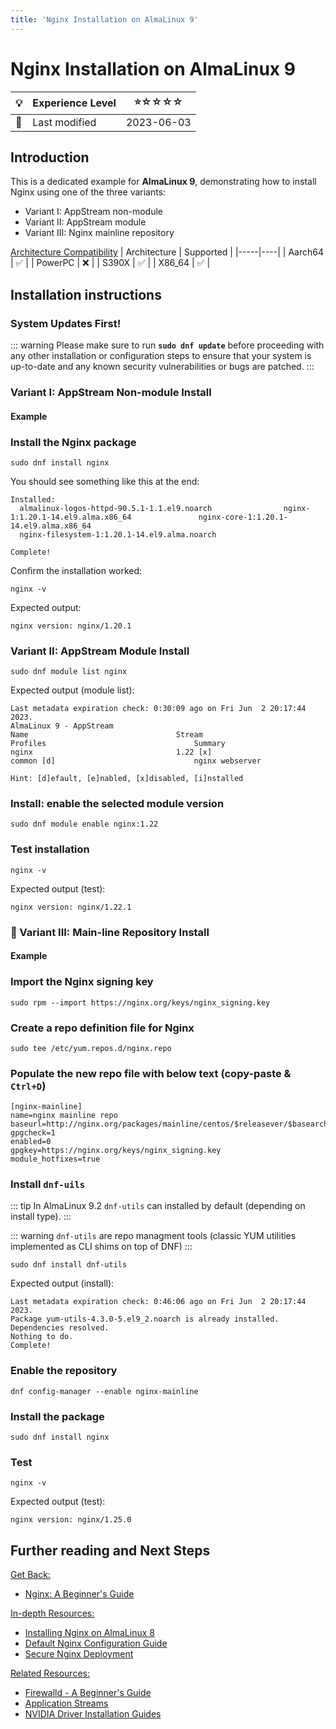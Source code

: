 ```yaml
---
title: 'Nginx Installation on AlmaLinux 9'
---
```

# Nginx Installation on AlmaLinux 9

| 💡 | Experience Level  | ⭐☆☆☆☆ |
|--- | --------- | --------|
| 📆 | Last modified | 2023-06-03|

## Introduction
This is a dedicated example for **AlmaLinux 9**, demonstrating how to install Nginx using one of the three variants: 

- Variant I: AppStream non-module
- Variant II: AppStream module
- Variant III: Nginx mainline repository

<u>Architecture Compatibility</u>
| Architecture | Supported |
|-----|----|
| Aarch64 | ✅ |
| PowerPC | ❌ |
| S390X | ✅ |
| X86_64 | ✅ |

## Installation instructions

###  System Updates First!

::: warning
Please make sure to run **`sudo dnf update`** before proceeding with any other installation or configuration steps to ensure that your system is up-to-date and any known security vulnerabilities or bugs are patched.
:::
  

### Variant I: AppStream Non-module Install

#### Example

### Install the Nginx package

```
sudo dnf install nginx
```

You should see something like this at the end:

```
Installed:
  almalinux-logos-httpd-90.5.1-1.1.el9.noarch                nginx-1:1.20.1-14.el9.alma.x86_64               nginx-core-1:1.20.1-14.el9.alma.x86_64              
  nginx-filesystem-1:1.20.1-14.el9.alma.noarch              

Complete!
```

Confirm the installation worked:

```
nginx -v
```

Expected output:
```
nginx version: nginx/1.20.1
```


### Variant II: AppStream Module Install

```
sudo dnf module list nginx
```

Expected output (module list):
```
Last metadata expiration check: 0:30:09 ago on Fri Jun  2 20:17:44 2023.
AlmaLinux 9 - AppStream
Name                                 Stream                                 Profiles                                 Summary                                      
nginx                                1.22 [x]                               common [d]                               nginx webserver                              

Hint: [d]efault, [e]nabled, [x]disabled, [i]nstalled
```


### Install: enable the selected module version

```
sudo dnf module enable nginx:1.22
```

### Test installation

```
nginx -v
```

Expected output (test):
```
nginx version: nginx/1.22.1
```


### 🔖 Variant III: Main-line Repository Install

#### Example

### Import the Nginx signing key

```
sudo rpm --import https://nginx.org/keys/nginx_signing.key
```

### Create a repo definition file for Nginx

```
sudo tee /etc/yum.repos.d/nginx.repo
```

### Populate the new repo file with below text (copy-paste & `Ctrl+D`)

```
[nginx-mainline]
name=nginx mainline repo
baseurl=http://nginx.org/packages/mainline/centos/$releasever/$basearch/
gpgcheck=1
enabled=0
gpgkey=https://nginx.org/keys/nginx_signing.key
module_hotfixes=true
```

### Install `dnf-uils`

::: tip
In AlmaLinux 9.2 `dnf-utils` can installed by default (depending on install type).
:::

::: warning
`dnf-utils` are repo managment tools (classic YUM utilities implemented as CLI shims on top of DNF)
:::


```
sudo dnf install dnf-utils
```

Expected output (install):
```
Last metadata expiration check: 0:46:06 ago on Fri Jun  2 20:17:44 2023.
Package yum-utils-4.3.0-5.el9_2.noarch is already installed.
Dependencies resolved.
Nothing to do.
Complete!
```

### Enable the repository

```
dnf config-manager --enable nginx-mainline
```

### Install the package

```
sudo dnf install nginx
```

### Test
```
nginx -v
```

Expected output (test):
```
nginx version: nginx/1.25.0
```

## Further reading and Next Steps

<u>Get Back:</u>
- [Nginx: A Beginner's Guide](NginxSeriesA01)

<u>In-depth Resources:</u>
- [Installing Nginx on AlmaLinux 8](NginxSeriesA02R8)
- [Default Nginx Configuration Guide](NginxSeriesA03)
- [Secure Nginx Deployment](NginxSeriesA04P1)

<u>Related Resources:</u>
- [Firewalld - A Beginner's Guide](../system/SystemSeriesA02)
- [Application Streams](../system/SystemSeriesA01)
- [NVIDIA Driver Installation Guides](/series/nvidia/)   
